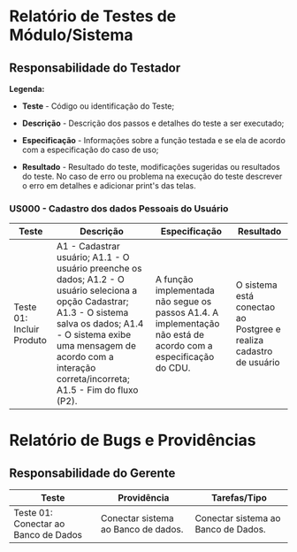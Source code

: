 # Relatório de Testes de Módulo/Sistema
## Responsabilidade do Testador

**Legenda:**

* **Teste** - Código ou identificação do Teste;

* **Descrição** - Descrição dos passos e detalhes do teste a ser executado;

* **Especificação** - Informações sobre a função testada e se ela de acordo com a especificação do caso de uso;

* **Resultado** - Resultado do teste, modificações sugeridas ou resultados do teste. No caso de erro ou problema na execução do teste descrever o erro em detalhes e adicionar print's das telas.

### US000 - Cadastro dos dados Pessoais do Usuário
|  Teste | Descrição  |  Especificação | Resultado |
|---|---|---|---|
| Teste 01: Incluir Produto  | A1 - Cadastrar usuário; A1.1 - O usuário preenche os dados; A1.2 - O usuário seleciona a opção Cadastrar; A1.3 - O sistema salva os dados; A1.4 - O sistema exibe uma mensagem de acordo com a interação correta/incorreta; A1.5 - Fim do fluxo (P2). | A função implementada não segue os passos A1.4. A implementação não está de acordo com a especificação do CDU. | O sistema está conectao ao Postgree e realiza cadastro de usuário | A2 - Alterar dados do usuário; A2.1 - O usuário seleciona os dados para serem alterados; A2.2 - O usuário edita os campos e clica no botão Editar; A2.4 - O sistema salva os dados alterados no banco de dados; A2.5 - O sistema exibe uma mensagem de acordo com a interação correta/incorreta; A2.6 - Fim do fluxo (P2). | A função não implementa o passo A2.4, ou seja, não altera o Produto. Na execução da função aparece uma mensagem sobre a regra de negócio RN001 que não aparece na especificação. | |

# Relatório de Bugs e Providências
## Responsabilidade do Gerente

| Teste | Providência  |  Tarefas/Tipo |
|---|---|---|
| Teste 01: Conectar ao Banco de Dados | Conectar sistema ao Banco de dados. | Conectar sistema ao Banco de Dados. |
